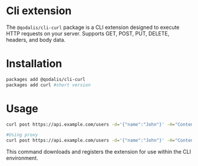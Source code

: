 # Cli extension

The `@qodalis/cli-curl` package is a CLI extension designed to execute HTTP requests on your server. Supports GET, POST, PUT, DELETE, headers, and body data.

# Installation

```bash
packages add @qodalis/cli-curl
packages add curl #short version
```

# Usage

```bash
curl post https://api.example.com/users -d='{"name":"John"}' -H="Content-Type: application/json"

#Using proxy
curl post https://api.example.com/users -d='{"name":"John"}' -H="Content-Type: application/json" --proxy
```

This command downloads and registers the extension for use within the CLI environment.
